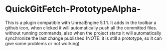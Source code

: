 # QuickGitFetch-PrototypeAlpha-
This is a plugin compatible with UnrealEngine 5.1.1. It adds in the toolbar a github icon, when clicked it will automatically push all the committed files. without running commands, also when the project starts it will automatically synchronize the last change published (NOTE: it is still a prototype, so it can give some problems or not working)
